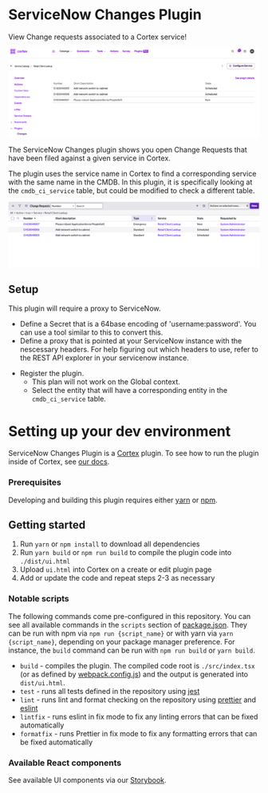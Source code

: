 # ServiceNow Changes Plugin

View Change requests associated to a Cortex service!

<div align="center"><img src="img/change_requests_cortex.png" width="550" /></div>

The ServiceNow Changes plugin shows you open Change Requests that have been filed against a given service in Cortex.

The plugin uses the service name in Cortex to find a corresponding service with the same name in the CMDB. In this plugin, it is specifically looking at the `cmdb_ci_service` table, but could be modified to check a different table.

<div align="center"><img src="img/change_requests_snow.png" width="550" /></div>

## Setup

This plugin will require a proxy to ServiceNow.
* Define a Secret that is a 64base encoding of 'username:password'. You can use a tool similar to this to convert this.
* Define a proxy that is pointed at your ServiceNow instance with the nescessary headers. For help figuring out which headers to use, refer to the REST API explorer in your servicenow instance. 

- Register the plugin.
  - This plan will not work on the Global context.
  - Select the entity that will have a corresponding entity in the `cmdb_ci_service` table.

# Setting up your dev environment

ServiceNow Changes Plugin is a [Cortex](https://www.cortex.io/) plugin. To see how to run the plugin inside of Cortex, see [our docs](https://docs.cortex.io/docs/plugins).

### Prerequisites

Developing and building this plugin requires either [yarn](https://classic.yarnpkg.com/lang/en/docs/install/) or [npm](https://docs.npmjs.com/downloading-and-installing-node-js-and-npm).

## Getting started

1. Run `yarn` or `npm install` to download all dependencies
2. Run `yarn build` or `npm run build` to compile the plugin code into `./dist/ui.html`
3. Upload `ui.html` into Cortex on a create or edit plugin page
4. Add or update the code and repeat steps 2-3 as necessary

### Notable scripts

The following commands come pre-configured in this repository. You can see all available commands in the `scripts` section of [package.json](./package.json). They can be run with npm via `npm run {script_name}` or with yarn via `yarn {script_name}`, depending on your package manager preference. For instance, the `build` command can be run with `npm run build` or `yarn build`.

- `build` - compiles the plugin. The compiled code root is `./src/index.tsx` (or as defined by [webpack.config.js](webpack.config.js)) and the output is generated into `dist/ui.html`.
- `test` - runs all tests defined in the repository using [jest](https://jestjs.io/)
- `lint` - runs lint and format checking on the repository using [prettier](https://prettier.io/) and [eslint](https://eslint.org/)
- `lintfix` - runs eslint in fix mode to fix any linting errors that can be fixed automatically
- `formatfix` - runs Prettier in fix mode to fix any formatting errors that can be fixed automatically

### Available React components

See available UI components via our [Storybook](https://cortexapps.github.io/plugin-core/).
